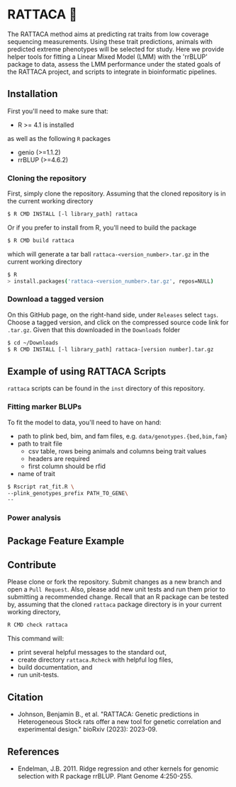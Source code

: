 # RATTACA :rat:

The RATTACA method aims at predicting rat
traits from low coverage sequencing measurements.
Using these trait predictions, animals with predicted
extreme phenotypes will be selected for study.  Here
we provide helper tools for fitting a Linear
Mixed Model (LMM) with the 'rrBLUP' package to
data, assess the LMM performance under the
stated goals of the RATTACA project, and scripts to
integrate in bioinformatic pipelines.


## Installation

First you'll need to make sure that:

* R >= 4.1 is installed

as well as the following `R` packages

* genio (>=1.1.2)
* rrBLUP (>=4.6.2)


### Cloning the repository

First, simply clone the repository.  Assuming that the cloned
repository is in the current working directory

```bash
$ R CMD INSTALL [-l library_path] rattaca
```

Or if you prefer to install from R, you'll need to build the package

```bash
$ R CMD build rattaca
```

which will generate a tar ball `rattaca-<version_number>.tar.gz` in the
current working directory

```bash
$ R
> install.packages('rattaca-<version_number>.tar.gz', repos=NULL)
```


### Download a tagged version

On this GitHub page, on the right-hand side, under `Releases` select `tags`.
Choose a tagged version, and click on the compressed source code link for
`.tar.gz`.  Given that this downloaded in the `Downloads` folder

```bash
$ cd ~/Downloads
$ R CMD INSTALL [-l library_path] rattaca-[version number].tar.gz
```

## Example of using RATTACA Scripts

`rattaca` scripts can be found in the `inst` directory of this repository.


### Fitting marker BLUPs

To fit the model to data, you'll need to have on hand:

* path to plink bed, bim, and fam files, e.g. `data/genotypes.{bed,bim,fam}`
* path to trait file
    - csv table, rows being animals and columns being trait values
    - headers are required
    - first column should be rfid
* name of trait 


```bash
$ Rscript rat_fit.R \
--plink_genotypes_prefix PATH_TO_GENE\
--
```

### Power analysis



## Package Feature Example


## Contribute

Please clone or fork the repository.  Submit changes as a new
branch and open a `Pull Request`.  Also, please add new unit tests
and run them prior to submitting a recommended change.  Recall that
an R package can be tested by, assuming that the cloned `rattaca`
package directory is in your current working directory,

```bash
R CMD check rattaca
```

This command will:

* print several helpful messages to the standard out,
* create directory `rattaca.Rcheck` with helpful log files,
* build documentation, and 
* run unit-tests.


## Citation

* Johnson, Benjamin B., et al. "RATTACA: Genetic predictions in
Heterogeneous Stock rats offer a new tool for genetic correlation
and experimental design." bioRxiv (2023): 2023-09.

## References

* Endelman, J.B. 2011. Ridge regression and other kernels
for genomic selection with R package rrBLUP. Plant Genome 4:250-255.
